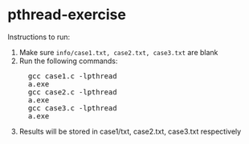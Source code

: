 # pthread-exercise

Instructions to run:
<ol>
<li>Make sure <code>info/case1.txt, case2.txt, case3.txt</code> are blank</li>
<li>Run the following commands:
 <pre>  gcc case1.c -lpthread 
  a.exe 
  gcc case2.c -lpthread 
  a.exe 
  gcc case3.c -lpthread 
  a.exe  </pre>
</li>
<li>Results will be stored in case1/txt, case2.txt, case3.txt respectively</li>
</ol>
